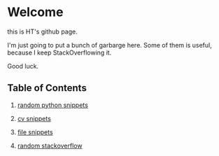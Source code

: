 # Welcome

this is HT's github page.

I'm just going to put a bunch of garbarge here. Some of them is useful, because I keep StackOverflowing it.

Good luck.

## Table of Contents

1. [random python snippets](/python_snip)

1. [cv snippets](/cv_util)

1. [file snippets](/file_util/)

1. [random stackoverflow](/stackoverflow)

